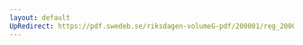 ```yaml
---
layout: default
UpRedirect: https://pdf.swedeb.se/riksdagen-volumeG-pdf/200001/reg_200001/reg_200001_0478.pdf
---
```

